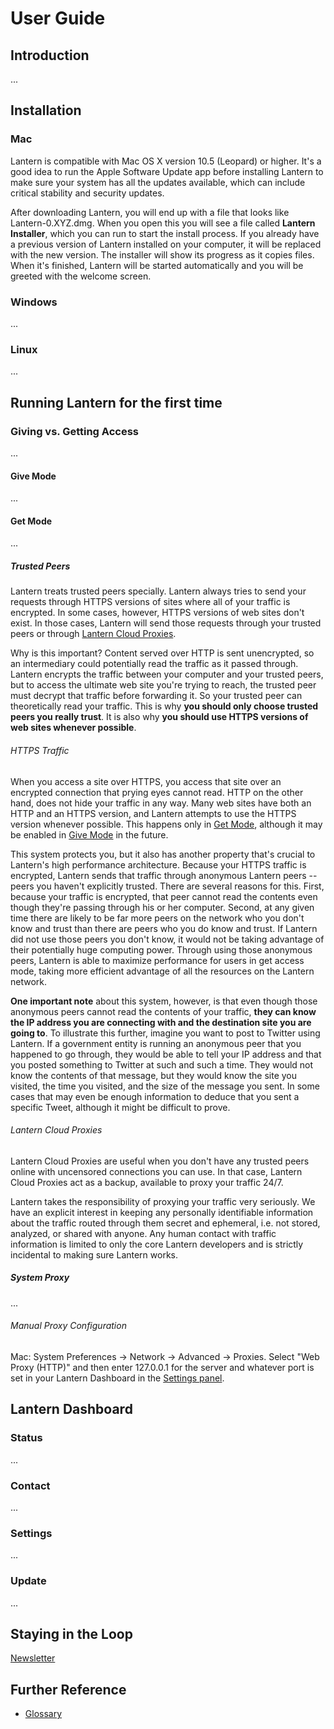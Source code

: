 # User Guide

## <a name="intro"/> Introduction

...

## <a name="installation"/> Installation

### <a name="installation-mac"/> Mac

Lantern is compatible with Mac OS X version 10.5 (Leopard) or higher. It's
a good idea to run the Apple Software Update app before installing Lantern to
make sure your system has all the updates available, which can include critical
stability and security updates.

After downloading Lantern, you will end up with a file that looks like
Lantern-0.XYZ.dmg. When you open this you will see a file called **Lantern
Installer**, which you can run to start the install process. If you already
have a previous version of Lantern installed on your computer, it will be
replaced with the new version. The installer will show its progress as it
copies files. When it's finished, Lantern will be started automatically and you
will be greeted with the welcome screen.


### <a name="installation-win"/> Windows

...

### <a name="installation-linux"/> Linux

...

## <a name="first-run"/> Running Lantern for the first time

### <a name="give-mode-and-get-mode"/> Giving vs. Getting Access

...

#### <a name="give-mode"/> Give Mode

...

#### <a name="get-mode"/> Get Mode

...

##### <a name="trusted-peers"/> Trusted Peers

Lantern treats trusted peers specially. Lantern always tries to send your
requests through HTTPS versions of sites where all of your traffic is
encrypted. In some cases, however, HTTPS versions of web sites don't exist.  In
those cases, Lantern will send those requests through your trusted peers or
through [Lantern Cloud Proxies](#wiki-cloud-proxies).

Why is this important? Content served over HTTP is sent unencrypted, so an
intermediary could potentially read the traffic as it passed through. Lantern
encrypts the traffic between your computer and your trusted peers, but to
access the ultimate web site you're trying to reach, the trusted peer must
decrypt that traffic before forwarding it. So your trusted peer can
theoretically read your traffic. This is why **you should only choose trusted
peers you really trust**. It is also why **you should use HTTPS versions of
web sites whenever possible**.

###### <a name="https-traffic"/> HTTPS Traffic

When you access a site over HTTPS, you access that site over an encrypted
connection that prying eyes cannot read. HTTP on the other hand, does not hide
your traffic in any way. Many web sites have both an HTTP and an HTTPS version,
and Lantern attempts to use the HTTPS version whenever possible. This happens
only in [Get Mode](#wiki-get-mode), although it may be enabled in [Give
Mode](#wiki-give-mode) in the future.

This system protects you, but it also has another property that's crucial to
Lantern's high performance architecture. Because your HTTPS traffic is
encrypted, Lantern sends that traffic through anonymous Lantern peers -- peers
you haven't explicitly trusted. There are several reasons for this. First,
because your traffic is encrypted, that peer cannot read the contents even
though they're passing through his or her computer. Second, at any given time
there are likely to be far more peers on the network who you don't know and
trust than there are peers who you do know and trust. If Lantern did not use
those peers you don't know, it would not be taking advantage of their
potentially huge computing power. Through using those anonymous peers, Lantern
is able to maximize performance for users in get access mode, taking more
efficient advantage of all the resources on the Lantern network.

**One important note** about this system, however, is that even though those
anonymous peers cannot read the contents of your traffic, **they can know the
IP address you are connecting with and the destination site you are going to**.
To illustrate this further, imagine you want to post to Twitter using Lantern.
If a government entity is running an anonymous peer that you happened to go
through, they would be able to tell your IP address and that you posted
something to Twitter at such and such a time. They would not know the contents
of that message, but they would know the site you visited, the time you
visited, and the size of the message you sent. In some cases that may even be
enough information to deduce that you sent a specific Tweet, although it might
be difficult to prove.

###### <a name="cloud-proxies"/> Lantern Cloud Proxies

Lantern Cloud Proxies are useful when you don't have any trusted peers online
with uncensored connections you can use. In that case, Lantern Cloud Proxies
act as a backup, available to proxy your traffic 24/7.

Lantern takes the responsibility of proxying your traffic very seriously. We
have an explicit interest in keeping any personally identifiable information
about the traffic routed through them secret and ephemeral, i.e. not stored,
analyzed, or shared with anyone. Any human contact with traffic information is
limited to only the core Lantern developers and is strictly incidental to
making sure Lantern works.

##### <a name="system-proxy"/> System Proxy

...

###### <a name="manual-proxy"/> Manual Proxy Configuration

Mac: System Preferences -> Network -> Advanced -> Proxies.
Select "Web Proxy (HTTP)" and then enter 127.0.0.1 for the server and
whatever port is set in your Lantern Dashboard in the [Settings
panel](#dashboard-settings).

## <a name="dashboard"/> Lantern Dashboard

### <a name="dashboard-status"/> Status

...

### <a name="dashboard-contact"/> Contact

...

### <a name="dashboard-settings"/> Settings

...

### <a name="dashboard-update"/> Update

...

## <a name="loop"/> Staying in the Loop

[Newsletter](http://getlantern.us2.list-manage.com/subscribe?u=0ac18298d5d0330dcda8f48aa&id=22c546d075)


## <a name="further-reference"/> Further Reference

- [Glossary](En-Glossary)
